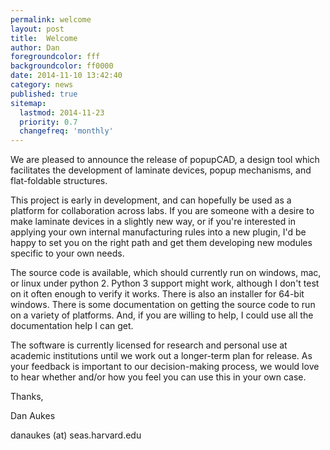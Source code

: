 ```yaml
---
permalink: welcome
layout: post
title:  Welcome
author: Dan
foregroundcolor: fff
backgroundcolor: ff0000
date: 2014-11-10 13:42:40
category: news
published: true
sitemap:
  lastmod: 2014-11-23
  priority: 0.7
  changefreq: 'monthly'
---
```


We are pleased to announce the release of popupCAD, a design tool which facilitates the development of laminate devices, popup mechanisms, and flat-foldable structures.

This project is early in development, and can hopefully be used as a platform for collaboration across labs. If you are someone with a desire to make laminate devices in a slightly new way, or if you're interested in applying your own internal manufacturing rules into a new plugin, I'd be happy to set you on the right path and get them developing new modules specific to your own needs.

The source code is available, which should currently run on windows, mac, or linux under python 2. Python 3 support might work, although I don't test on it often enough to verify it works. There is also an installer for 64-bit windows.  There is some documentation on getting the source code to run on a variety of platforms. And, if you are willing to help, I could use all the documentation help I can get.

The software is currently licensed for research and personal use at academic institutions until we work out a longer-term plan for release. As your feedback is important to our decision-making process, we would love to hear whether and/or how you feel you can use this in your own case.


Thanks,

Dan Aukes

danaukes (at) seas.harvard.edu
